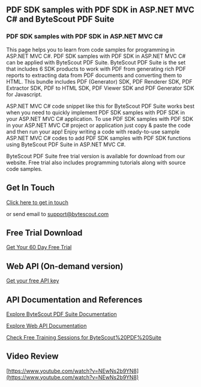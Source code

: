 ## PDF SDK samples with PDF SDK in ASP.NET MVC C# and ByteScout PDF Suite

### PDF SDK samples with PDF SDK in ASP.NET MVC C#

This page helps you to learn from code samples for programming in ASP.NET MVC C#. PDF SDK samples with PDF SDK in ASP.NET MVC C# can be applied with ByteScout PDF Suite. ByteScout PDF Suite is the set that includes 6 SDK products to work with PDF from generating rich PDF reports to extracting data from PDF documents and converting them to HTML. This bundle includes PDF (Generator) SDK, PDF Renderer SDK, PDF Extractor SDK, PDF to HTML SDK, PDF Viewer SDK and PDF Generator SDK for Javascript.

ASP.NET MVC C# code snippet like this for ByteScout PDF Suite works best when you need to quickly implement PDF SDK samples with PDF SDK in your ASP.NET MVC C# application. To use PDF SDK samples with PDF SDK in your ASP.NET MVC C# project or application just copy & paste the code and then run your app! Enjoy writing a code with ready-to-use sample ASP.NET MVC C# codes to add PDF SDK samples with PDF SDK functions using ByteScout PDF Suite in ASP.NET MVC C#.

ByteScout PDF Suite free trial version is available for download from our website. Free trial also includes programming tutorials along with source code samples.

## Get In Touch

[Click here to get in touch](https://bytescout.zendesk.com/hc/en-us/requests/new?subject=ByteScout%20PDF%20Suite%20Question)

or send email to [support@bytescout.com](mailto:support@bytescout.com?subject=ByteScout%20PDF%20Suite%20Question) 

## Free Trial Download

[Get Your 60 Day Free Trial](https://bytescout.com/download/web-installer?utm_source=github-readme)

## Web API (On-demand version)

[Get your free API key](https://pdf.co/documentation/api?utm_source=github-readme)

## API Documentation and References

[Explore ByteScout PDF Suite Documentation](https://bytescout.com/documentation/index.html?utm_source=github-readme)

[Explore Web API Documentation](https://pdf.co/documentation/api?utm_source=github-readme)

[Check Free Training Sessions for ByteScout%20PDF%20Suite](https://academy.bytescout.com/)

## Video Review

[https://www.youtube.com/watch?v=NEwNs2b9YN8](https://www.youtube.com/watch?v=NEwNs2b9YN8)